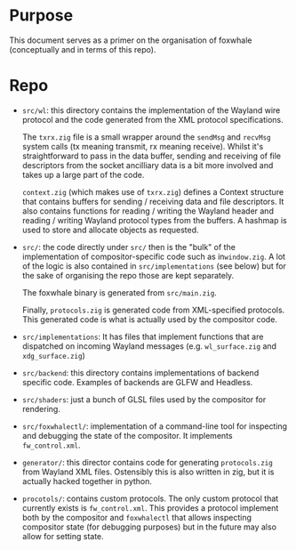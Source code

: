 # Purpose

This document serves as a primer on the organisation of foxwhale (conceptually and
in terms of this repo).

# Repo

- `src/wl`: this directory contains the implementation of the Wayland wire protocol
   and the code generated from the XML protocol specifications.
   
   The `txrx.zig` file is a small wrapper around the `sendMsg` and `recvMsg` system
   calls (tx meaning transmit, rx meaning receive). Whilst it's straightforward to
   pass in the data buffer, sending and receiving of file descriptors from the
   socket ancilliary data is a bit more involved and takes up a large part of the code.

   `context.zig` (which makes use of `txrx.zig`) defines a Context structure that
   contains buffers for sending / receiving data and file descriptors. It also 
   contains functions for reading / writing the Wayland header and reading / writing
   Wayland protocol types from the buffers. A hashmap is used to store and allocate
   objects as requested.

- `src/`: the code directly under `src/` then is the "bulk" of the implementation of
   compositor-specific code such as in`window.zig`. A lot of the logic is also contained
   in `src/implementations` (see below) but for the sake of organising the repo those
   are kept separately.

   The foxwhale binary is generated from `src/main.zig`.

   Finally, `protocols.zig` is generated code from XML-specified protocols. This generated
   code is what is actually used by the compositor code.

- `src/implementations`: It has files that implement functions that are dispatched on incoming
   Wayland messages (e.g. `wl_surface.zig` and `xdg_surface.zig`)

- `src/backend`: this directory contains implementations of backend specific code.
   Examples of backends are GLFW and Headless.

- `src/shaders`: just a bunch of GLSL files used by the compositor for rendering.

- `src/foxwhalectl/`: implementation of a command-line tool for inspecting and debugging
  the state of the compositor. It implements `fw_control.xml`.

- `generator/`: this director contains code for generating `protocols.zig` from Wayland XML
  files. Ostensibly this is also written in zig, but it is actually hacked together in python.

- `procotols/`: contains custom protocols. The only custom protocol that currently exists
   is `fw_control.xml`. This provides a protocol implement both by the compositor and
   `foxwhalectl` that allows inspecting compositor state (for debugging purposes) but
   in the future may also allow for setting state.
